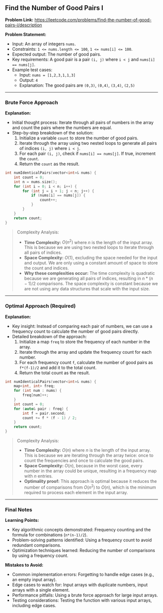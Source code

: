 ## Find the Number of Good Pairs I

**Problem Link:** https://leetcode.com/problems/find-the-number-of-good-pairs-i/description

**Problem Statement:**
- Input: An array of integers `nums`.
- Constraints: `1 <= nums.length <= 100`, `1 <= nums[i] <= 100`.
- Expected output: The number of good pairs.
- Key requirements: A good pair is a pair `(i, j)` where `i < j` and `nums[i] == nums[j]`.
- Example test cases:
  - Input: `nums = [1,2,3,1,1,3]`
  - Output: `4`
  - Explanation: The good pairs are `(0,3)`, `(0,4)`, `(3,4)`, `(2,5)`

---

### Brute Force Approach

**Explanation:**
- Initial thought process: Iterate through all pairs of numbers in the array and count the pairs where the numbers are equal.
- Step-by-step breakdown of the solution:
  1. Initialize a variable `count` to store the number of good pairs.
  2. Iterate through the array using two nested loops to generate all pairs of indices `(i, j)` where `i < j`.
  3. For each pair `(i, j)`, check if `nums[i] == nums[j]`. If true, increment the `count`.
  4. Return the `count` as the result.

```cpp
int numIdenticalPairs(vector<int>& nums) {
    int count = 0;
    int n = nums.size();
    for (int i = 0; i < n; i++) {
        for (int j = i + 1; j < n; j++) {
            if (nums[i] == nums[j]) {
                count++;
            }
        }
    }
    return count;
}
```

> Complexity Analysis:
> - **Time Complexity:** $O(n^2)$ where $n$ is the length of the input array. This is because we are using two nested loops to iterate through all pairs of indices.
> - **Space Complexity:** $O(1)$, excluding the space needed for the input and output. We are only using a constant amount of space to store the count and indices.
> - **Why these complexities occur:** The time complexity is quadratic because we are generating all pairs of indices, resulting in $n*(n-1)/2$ comparisons. The space complexity is constant because we are not using any data structures that scale with the input size.

---

### Optimal Approach (Required)

**Explanation:**
- Key insight: Instead of comparing each pair of numbers, we can use a frequency count to calculate the number of good pairs directly.
- Detailed breakdown of the approach:
  1. Initialize a map `freq` to store the frequency of each number in the array.
  2. Iterate through the array and update the frequency count for each number.
  3. For each frequency count `f`, calculate the number of good pairs as `f*(f-1)/2` and add it to the total count.
  4. Return the total count as the result.

```cpp
int numIdenticalPairs(vector<int>& nums) {
    map<int, int> freq;
    for (int num : nums) {
        freq[num]++;
    }
    int count = 0;
    for (auto& pair : freq) {
        int f = pair.second;
        count += f * (f - 1) / 2;
    }
    return count;
}
```

> Complexity Analysis:
> - **Time Complexity:** $O(n)$ where $n$ is the length of the input array. This is because we are iterating through the array twice: once to count the frequencies and once to calculate the good pairs.
> - **Space Complexity:** $O(n)$, because in the worst case, every number in the array could be unique, resulting in a frequency map with $n$ entries.
> - **Optimality proof:** This approach is optimal because it reduces the number of comparisons from $O(n^2)$ to $O(n)$, which is the minimum required to process each element in the input array.

---

### Final Notes

**Learning Points:**
- Key algorithmic concepts demonstrated: Frequency counting and the formula for combinations (`n*(n-1)/2`).
- Problem-solving patterns identified: Using a frequency count to avoid redundant comparisons.
- Optimization techniques learned: Reducing the number of comparisons by using a frequency count.

**Mistakes to Avoid:**
- Common implementation errors: Forgetting to handle edge cases (e.g., an empty input array).
- Edge cases to watch for: Input arrays with duplicate numbers, input arrays with a single element.
- Performance pitfalls: Using a brute force approach for large input arrays.
- Testing considerations: Testing the function with various input arrays, including edge cases.